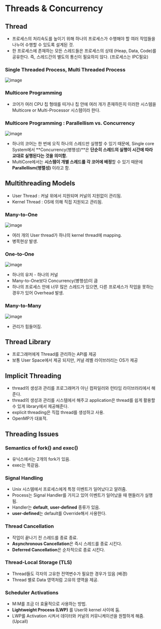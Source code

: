 # Threads & Concurrency  

## Thread  
- 프로세스의 처리속도를 높이기 위해 하나의 프로세스가 수행해야 할 여러 작업들을 나누어 수행할 수 있도록 설계된 것.  
- 한 프로세스에 존재하는 모든 스레드들은 프로세스의 상태 (Heap, Data, Code)를 공유한다. 즉, 스레드간의 별도의 통신이 필요하지 않다. (프로세스는 IPC필요)  

### Single Threaded Process, Multi Threaded Process  

![image](https://user-images.githubusercontent.com/32921115/106412773-d6afa880-648b-11eb-9756-5206741b14a9.png)

### Multicore Programming  
- 코어가 여러 CPU 칩 형태를 띠거나 칩 안에 여러 개가 존재하든지 이러한 시스템을 Multicore or Multi-Processor 시스템이라 한다.  

### Multicore Programming : Parallellism vs. Concurrency  

![image](https://user-images.githubusercontent.com/32921115/106413802-6191a280-648e-11eb-8427-a0704cf94369.png)

- 하나의 코어는 한 번에 오직 하나의 스레드만 실행할 수 있기 때문에, Single core System에서 **Concurrency(병행성)**은 **단순히 스레드의 실행이 시간에 따라 교대로 실행된다는 것을 의미함.**  
- MultiCore에서는 **시스템이 개별 스레드를 각 코어에 배정**할 수 있기 때문에 **Parallellism(병렬성)** 이라고 함.  

## Multithreading Models  
- User Thread : 커널 위에서 지원되며 커널의 지원없이 관리됨.  
- Kernel Thread : OS에 의해 직접 지원되고 관리됨.  


### Many-to-One  

![image](https://user-images.githubusercontent.com/32921115/106414486-0660af80-6490-11eb-827e-b79d1b8a442d.png)

- 여러 개의 User thread가 하나의 kernel thread에 mapping.  
- 병목현상 발생.  

### One-to-One  

![image](https://user-images.githubusercontent.com/32921115/106414507-14163500-6490-11eb-814f-052268cfb86a.png)

- 하나의 유저 - 하나의 커널  
- Many-to-One보다 Concurrency(병행성)이 큼  
- 하나의 프로세스 안에 너무 많은 스레드가 있으면, 다른 프로세스가 작업을 못하는 경우가 있어 Overhead 발생.  

### Many-to-Many  

![image](https://user-images.githubusercontent.com/32921115/106414517-1c6e7000-6490-11eb-8986-e11027f25608.png)

- 관리가 힘들어짐.   

## Thread Library   
- 프로그래머에게 Thread를 관리하는 API를 제공  
- 보통 User Space에서 제공 되지만, 커널 레벨 라이브러리는 OS가 제공  

## Implicit Threading  
- thread의 생성과 관리를 프로그래머가 아닌 컴파일러와 런타임 라이브러리에서 해준다.  
- thread의 생성과 관리를 시스템에서 해주고 application은 thread를 쉽게 활용할 수 있게 library에서 제공해준다.  
- explicit threading은 직접 thread를 생성하고 사용.  
- OpenMP가 대표적.  

## Threading Issues  

### Semantics of fork() and exec()  
- 유닉스에서는 2개의 fork가 있음.  
- exec는 똑같음.  

### Signal Handling  
- Unix 시스템에서 프로세스에게 특정 이벤트가 일어났다고 알려줌.  
- Process는 Signal Handler를 가지고 있어 이벤트가 일어났을 때 핸들러가 실행됨.  
- Handler는 **default**, **user-defined** 종류가 있음.  
- **user-defined**는 default를 Override해서 사용한다.  

### Thread Cancellation  
- 작업이 끝나기 전 스레드를 종료 종료.  
- **Asynchronous Cancellation**은 즉시 스레드를 종료 시킨다.  
- **Deferred Cancellation**은 순차적으로 종료 시킨다.  

### Thread-Local Storage (TLS)  
- Thread들도 각자의 고유한 전역변수가 필요한 경우가 있음 (배경)    
- Thread 별로 Data 영역처럼 고유의 영역을 제공.  

### Scheduler Activations  
- M:M를 조금 더 효율적으로 사용하는 방법.  
- **Lightweight Process (LWP)** 를 User와 kernel 사이에 둠.  
- LWP를 Activation 시켜서 데이터와 커널의 커뮤니케이션을 원할하게 해줌. (Upcall)    

 
